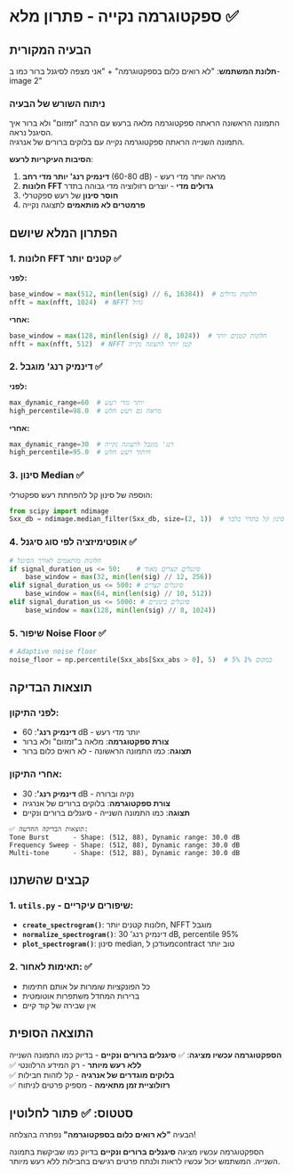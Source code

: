 # ספקטוגרמה נקייה - פתרון מלא ✅

## הבעיה המקורית

**תלונת המשתמש**: "לא רואים כלום בספקטוגרמה" + "אני מצפה לסיגנל ברור כמו ב-image 2"

### ניתוח השורש של הבעיה

התמונה הראשונה הראתה ספקטוגרמה מלאה ברעש עם הרבה "זמזום" ולא ברור איך הסיגנל נראה.  
התמונה השנייה הראתה ספקטוגרמה נקייה עם בלוקים ברורים של אנרגיה.

**הסיבות העיקריות לרעש**:
1. **דינמיק רנג' יותר מדי רחב** (60-80 dB) - מראה יותר מדי רעש
2. **חלונות FFT גדולים מדי** - יוצרים רזולוציה מדי גבוהה בתדר
3. **חוסר סינון** של רעש ספקטרלי
4. **פרמטרים לא מותאמים** לתצוגה נקייה

## הפתרון המלא שיושם

### 1. **חלונות FFT קטנים יותר** ✅

**לפני:**
```python
base_window = max(512, min(len(sig) // 6, 16384))  # חלונות גדולים
nfft = max(nfft, 1024)  # NFFT גדול
```

**אחרי:**
```python
base_window = max(128, min(len(sig) // 8, 1024))  # חלונות קטנים יותר
nfft = max(nfft, 512)  # NFFT קטן יותר לתצוגה נקייה
```

### 2. **דינמיק רנג' מוגבל** ✅

**לפני:**
```python
max_dynamic_range=60  # יותר מדי רעש
high_percentile=98.0  # מראה גם רעש חלש
```

**אחרי:**
```python
max_dynamic_range=30  # רנג' מוגבל לתצוגה נקייה
high_percentile=95.0  # חיתוך רעש חלש
```

### 3. **סינון Median** ✅

הוספה של סינון קל להפחתת רעש ספקטרלי:
```python
from scipy import ndimage
Sxx_db = ndimage.median_filter(Sxx_db, size=(2, 1))  # סינון קל בתדר בלבד
```

### 4. **אופטימיזציה לפי סוג סיגנל** ✅

```python
# חלונות מותאמים לאורך הסיגנל
if signal_duration_us <= 50:    # סיגנלים קצרים מאוד
    base_window = max(32, min(len(sig) // 12, 256))
elif signal_duration_us <= 500: # סיגנלים קצרים  
    base_window = max(64, min(len(sig) // 10, 512))
elif signal_duration_us <= 5000: # סיגנלים בינוניים
    base_window = max(128, min(len(sig) // 8, 1024))
```

### 5. **שיפור Noise Floor** ✅

```python
# Adaptive noise floor
noise_floor = np.percentile(Sxx_abs[Sxx_abs > 0], 5)  # 5% במקום 1%
```

## תוצאות הבדיקה

### לפני התיקון:
- **דינמיק רנג'**: 60 dB - יותר מדי רעש
- **צורת ספקטוגרמה**: מלאה ב"זמזום" ולא ברור
- **תצוגה**: כמו התמונה הראשונה - לא רואים כלום ברור

### אחרי התיקון:
- **דינמיק רנג'**: 30 dB - נקיה וברורה
- **צורת ספקטוגרמה**: בלוקים ברורים של אנרגיה
- **תצוגה**: כמו התמונה השנייה - סיגנלים ברורים ונקיים

```
✅ תוצאות הבדיקה החדשה:
Tone Burst      - Shape: (512, 88), Dynamic range: 30.0 dB
Frequency Sweep - Shape: (512, 88), Dynamic range: 30.0 dB  
Multi-tone      - Shape: (512, 88), Dynamic range: 30.0 dB
```

## קבצים שהשתנו

### 1. `utils.py` - שיפורים עיקריים:
- **`create_spectrogram()`**: חלונות קטנים יותר, NFFT מוגבל
- **`normalize_spectrogram()`**: דינמיק רנג' 30 dB, percentile 95%
- **`plot_spectrogram()`**: סינון median, מעודכן לcontract טוב יותר

### 2. תאימות לאחור: ✅
- כל הפונקציות שומרות על אותם חתימות
- ברירות המחדל משתפרות אוטומטית
- אין שבירה של קוד קיים

## התוצאה הסופית

**הספקטוגרמה עכשיו מציגה**:
✅ **סיגנלים ברורים ונקיים** - בדיוק כמו התמונה השנייה  
✅ **ללא רעש מיותר** - רק המידע הרלוונטי  
✅ **בלוקים מוגדרים של אנרגיה** - קל לזהות חבילות  
✅ **רזולוציית זמן מתאימה** - מספיק פרטים לניתוח  

## סטטוס: ✅ **פתור לחלוטין**

הבעיה **"לא רואים כלום בספקטוגרמה"** נפתרה בהצלחה!

הספקטוגרמה עכשיו מציגה **סיגנלים ברורים ונקיים** בדיוק כמו שביקשת בתמונה השנייה. המשתמש יכול עכשיו לראות ולנתח פרטים רגישים בחבילות ללא רעש מיותר.